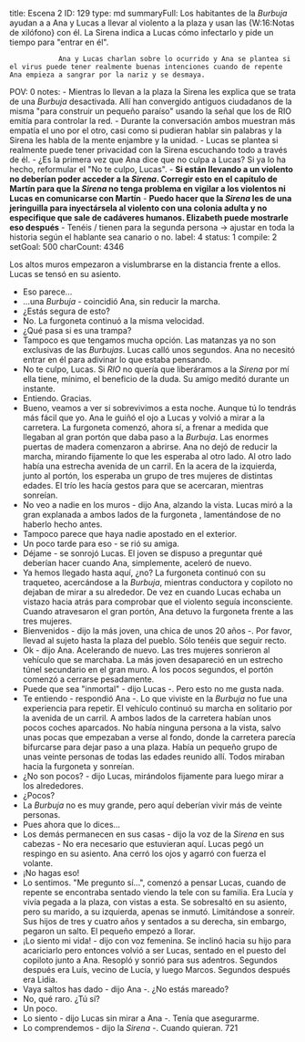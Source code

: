 title:          Escena 2
ID:             129
type:           md
summaryFull:    Los habitantes de la *Burbuja* ayudan a a Ana y Lucas a llevar al violento a la plaza y usan las {W:16:Notas de xilófono} con él. La Sirena indica a Lucas cómo infectarlo y pide un tiempo para "entrar en él".
                
                Ana y Lucas charlan sobre lo ocurrido y Ana se plantea si el virus puede tener realmente buenas intenciones cuando de repente Ana empieza a sangrar por la nariz y se desmaya.
POV:            0
notes:          - Mientras lo llevan a la plaza la Sirena les explica que se trata de una *Burbuja* desactivada. Allí han convergido antiguos ciudadanos de la misma "para construir un pequeño paraíso" usando la señal que los de RIO emitía para controlar la red.
                - Durante la conversación ambos muestran más empatía el uno por el otro, casi como si pudieran hablar sin palabras y la Sirena les habla de la mente enjambre y la unidad.
                - Lucas se plantea si realmente puede tener privacidad con la Sirena escuchando todo a través de él.
                - ¿Es la primera vez que Ana dice que no culpa a Lucas? Si ya lo ha hecho, reformular el "No te culpo, Lucas".
                - **Si están llevando a un violento no deberían poder acceder a la *Sirena*. Corregir esto en el capítulo de Martín para que la *Sirena* no tenga problema en vigilar a los violentos ni Lucas en comunicarse con Martín**
                - **Puedo hacer que la *Sirena* les de una jeringuilla para inyectársela al violento con una colonia adulta y no especifique que sale de cadáveres humanos. Elizabeth puede mostrarle eso después**
                - Tenéis / tienen para la segunda persona -> ajustar en toda la historia según el hablante sea canario o no.
label:          4
status:         1
compile:        2
setGoal:        500
charCount:      4346


Los altos muros empezaron a vislumbrarse en la distancia frente a ellos.
Lucas se tensó en su asiento.
- Eso parece...
- ...una *Burbuja* - coincidió Ana, sin reducir la marcha.
- ¿Estás segura de esto?
- No.
La furgoneta continuó a la misma velocidad.
- ¿Qué pasa si es una trampa?
- Tampoco es que tengamos mucha opción. Las matanzas ya no son exclusivas de las *Burbujas*.
Lucas calló unos segundos. Ana no necesitó entrar en él para adivinar lo que estaba pensando.
- No te culpo, Lucas. Si *RIO* no quería que liberáramos a la *Sirena* por mí ella tiene, mínimo, el beneficio de la duda.
Su amigo meditó durante un instante.
- Entiendo. Gracias.
- Bueno, veamos a ver si sobrevivimos a esta noche. Aunque tú lo tendrás más fácil que yo.
Ana le guiñó el ojo a Lucas y volvió a mirar a la carretera.
La furgoneta comenzó, ahora sí, a frenar a medida que llegaban al gran portón que daba paso a la *Burbuja*.
Las enormes puertas de madera comenzaron a abrirse. Ana no dejó de reducir la marcha, mirando fijamente lo que les esperaba al otro lado.
Al otro lado había una estrecha avenida de un carril. En la acera de la izquierda, junto al portón, los esperaba un grupo de tres mujeres de distintas edades.
El trío les hacía gestos para que se acercaran, mientras sonreían.
- No veo a nadie en los muros - dijo Ana, alzando la vista.
Lucas miró a la gran explanada a ambos lados de la furgoneta , lamentándose de no haberlo hecho antes.
- Tampoco parece que haya nadie apostado en el exterior.
- Un poco tarde para eso - se rió su amiga.
- Déjame - se sonrojó Lucas.
El joven se dispuso a preguntar qué deberían hacer cuando Ana, simplemente, aceleró de nuevo.
- Ya hemos llegado hasta aquí, ¿no?
La furgoneta continuó con su traqueteo, acercándose a la *Burbuja*, mientras conductora y copiloto no dejaban de mirar a su alrededor. De vez en cuando Lucas echaba un vistazo hacia atrás para comprobar que el violento seguía inconsciente.
Cuando atravesaron el gran portón, Ana detuvo la furgoneta frente a las tres mujeres.
- Bienvenidos - dijo la más joven, una chica de unos 20 años -. Por favor, llevad al sujeto hasta la plaza del pueblo. Sólo tenéis que seguir recto.
- Ok - dijo Ana. Acelerando de nuevo.
Las tres mujeres sonrieron al vehículo que se marchaba. La más joven desapareció en un estrecho túnel secundario en el gran muro.
A los pocos segundos, el portón comenzó a cerrarse pesadamente.
- Puede que sea "inmortal" - dijo Lucas -. Pero esto no me gusta nada.
- Te entiendo - respondió Ana -. Lo que viviste en la *Burbuja* no fue una experiencia para repetir.
El vehículo continuó su marcha en solitario por la avenida de un carril. A ambos lados de la carretera habían unos pocos coches aparcados. No había ninguna persona a la vista, salvo unas pocas que empezaban a verse al fondo, donde la carretera parecía bifurcarse para dejar paso a una plaza.
Había un pequeño grupo de unas veinte personas de todas las edades reunido allí. Todos miraban hacia la furgoneta y sonreían.
- ¿No son pocos? - dijo Lucas, mirándolos fijamente para luego mirar a los alrededores.
- ¿Pocos?
- La *Burbuja* no es muy grande, pero aquí deberían vivir más de veinte personas.
- Pues ahora que lo dices...
- Los demás permanecen en sus casas - dijo la voz de la *Sirena* en sus cabezas - No era necesario que estuvieran aquí.
Lucas pegó un respingo en su asiento. Ana cerró los ojos y agarró con fuerza el volante.
- ¡No hagas eso!
- Lo sentimos.
"Me pregunto sí...", comenzó a pensar Lucas, cuando de repente se encontraba sentado viendo la tele con su familia. Era Lucía y vivía pegada a la plaza, con vistas a esta.
Se sobresaltó en su asiento, pero su marido, a su izquierda, apenas se inmutó. Limitándose a sonreír. Sus hijos de tres y cuatro años y sentados a su derecha, sin embargo, pegaron un salto. El pequeño empezó a llorar.
- ¡Lo siento mi vida! - dijo con voz femenina. Se inclinó hacia su hijo para acariciarlo pero entonces volvió a ser Lucas,  sentado en el puesto del copiloto junto a Ana. Resopló y sonrió para sus adentros. Segundos después era Luís, vecino de Lucía, y luego Marcos. Segundos después era Lidia.
- Vaya saltos has dado - dijo Ana -. ¿No estás mareado?
- No, qué raro. ¿Tú sí?
- Un poco.
- Lo siento - dijo Lucas sin mirar a Ana -. Tenía que asegurarme.
- Lo comprendemos - dijo la *Sirena* -. Cuando quieran.
721